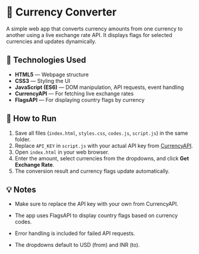 # 💱 Currency Converter

A simple web app that converts currency amounts from one currency to another using a live exchange rate API. It displays flags for selected currencies and updates dynamically.



## 🧰 Technologies Used

- **HTML5** — Webpage structure  
- **CSS3** — Styling the UI  
- **JavaScript (ES6)** — DOM manipulation, API requests, event handling  
- **CurrencyAPI** — For fetching live exchange rates  
- **FlagsAPI** — For displaying country flags by currency  


## 🚀 How to Run

1. Save all files (`index.html`, `styles.css`, `codes.js`, `script.js`) in the same folder.  
2. Replace `API_KEY` in `script.js` with your actual API key from [CurrencyAPI](https://currencyapi.com).  
3. Open `index.html` in your web browser.  
4. Enter the amount, select currencies from the dropdowns, and click **Get Exchange Rate**.  
5. The conversion result and currency flags update automatically.

## 💡 Notes
- Make sure to replace the API key with your own from CurrencyAPI.

- The app uses FlagsAPI to display country flags based on currency codes.

- Error handling is included for failed API requests.

- The dropdowns default to USD (from) and INR (to).



